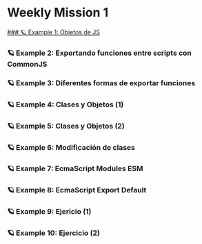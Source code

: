 # Weekly Mission 1

[### 🪐 Example 1: Objetos de JS ](https://github.com/DanielaBeltranCruz/Playbook-Node.js/tree/main/weekly_mission_1/example1/ "Example 1")
### 🪐 Example 2: Exportando funciones entre scripts con CommonJS
### 🪐 Example 3: Diferentes formas de exportar funciones
### 🪐 Example 4: Clases y Objetos (1)
### 🪐 Example 5: Clases y Objetos (2)
### 🪐 Example 6: Modificación de clases
### 🪐 Example 7: EcmaScript Modules ESM
### 🪐 Example 8: EcmaScript Export Default

### 🪐 Example 9: Ejericio (1)
### 🪐 Example 10: Ejercicio (2)


